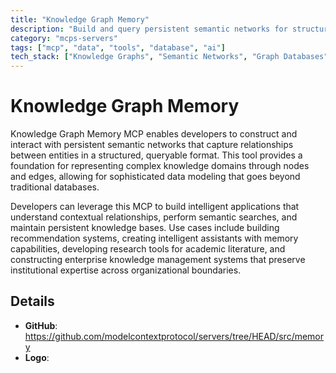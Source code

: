 ```yaml
---
title: "Knowledge Graph Memory"
description: "Build and query persistent semantic networks for structured data management and knowledge representation."
category: "mcps-servers"
tags: ["mcp", "data", "tools", "database", "ai"]
tech_stack: ["Knowledge Graphs", "Semantic Networks", "Graph Databases", "RDF", "SPARQL"]
---
```


# Knowledge Graph Memory

Knowledge Graph Memory MCP enables developers to construct and interact with persistent semantic networks that capture relationships between entities in a structured, queryable format. This tool provides a foundation for representing complex knowledge domains through nodes and edges, allowing for sophisticated data modeling that goes beyond traditional databases.

Developers can leverage this MCP to build intelligent applications that understand contextual relationships, perform semantic searches, and maintain persistent knowledge bases. Use cases include building recommendation systems, creating intelligent assistants with memory capabilities, developing research tools for academic literature, and constructing enterprise knowledge management systems that preserve institutional expertise across organizational boundaries.

## Details

- **GitHub**: https://github.com/modelcontextprotocol/servers/tree/HEAD/src/memory
- **Logo**: 
